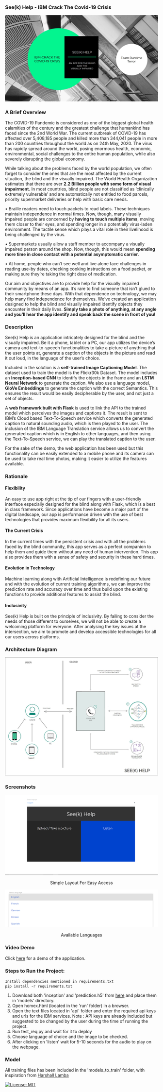 ### See(k) Help - IBM Crack The Covid-19 Crisis
<img src ="media/VideoTitle.jpg"> 

### A Brief Overview
The COVID-19 Pandemic is considered as one of the biggest global health calamities of the century and the greatest challenge that humankind has faced since the 2nd World War. The current outbreak of COVID-19 has affected over 5,408,185 people and killed more than 344,041 people in more than 200 countries throughout the world as on 24th May, 2020. The virus has rapidly spread around the world, posing enormous health, economic, environmental, social challenges to the entire human population, while also severely disrupting the global economy.  

While talking about the problems faced by the world population, we often forget to consider the ones that are the most affected by the current situation, the blind and the visually impaired. The World Health Organization estimates that there are over **2.2 Billion people with some form of visual impairment.** In most countries, blind people are not classified as ‘clinically extremely vulnerable’ and are automatically not entitled to food parcels, priority supermarket deliveries or help with basic care needs.  

•	Braille readers need to touch packets to read labels. These techniques maintain independence in normal times. Now, though, many visually impaired people are concerned by **having to touch multiple items**, moving them closer to their eyes, and spending longer in a potentially virus-laden environment. The tactile sense which plays a vital role in their livelihood is being challenged by the virus.  

•	Supermarkets usually allow a staff member to accompany a visually impaired person around the shop. Now, though, this would mean **spending more time in close contact with a potential asymptomatic carrier**.  

•	At home, people who can’t see well and live alone face challenges in reading use-by dates, checking cooking instructions on a food packet, or making sure they’re taking the right dose of medication.  

Our aim and objectives are to provide help for the visually impaired community by means of an app. It’s rare to find someone that isn’t glued to their smartphone these days. With that dependence on technology, we may help many find independence for themselves. We’ve created an application designed to help the blind and visually impaired identify objects they encounter in their daily lives. **Simply take a photo of anything, at any angle and you’ll hear the app identify and speak back the scene in front of you!** 

### Description
See(k) Help is an application intricately designed for the blind and the visually impaired. Be it a phone, tablet or a PC, our app utilizes the device’s camera and text-to-speech functionalities to take a picture of anything that the user points at, generate a caption of the objects in the picture and read it out loud, in the language of the user’s choice.   

Included in the solution is a **self-trained Image Captioning Model**. The dataset used to train the model is the Flickr30k Dataset. 
The model includes an **Inception-based CNN** to identify the objects in the frame and an **LSTM Neural Network** to generate the caption. We also use a language model, **GloVe Embeddings** to generate the caption with the correct Semantics. This ensures the result would be easily decipherable by the user, and not just a set of objects.   

A **web framework built with Flask** is used to link the API to the trained model which perceives the images and captions it. The result is sent to IBM’s Cloud based Text-To-Speech service which converts the generated caption to natural sounding audio, which is then played to the user. The inclusion of the IBM Language Translation service allows us to convert the generated caption which is in English to other languages, and then using the Text-To-Speech service, we can play the translated caption to the user.  

For the sake of the demo, the web application has been used but this functionality can be easily extended to a mobile phone and its camera can be used to take real time photos, making it easier to utilize the features available.

### Rationale
#### Flexibility
An easy to use app right at the tip of our fingers with a user-friendly interface especially designed for the blind along with Flask, which is a best in class framework. Since applications have become a major part of the digital landscape, our app is performance driven with the use of best technologies that provides maximum flexibility for all its users.

#### The Current Crisis
In the current times with the persistent crisis and with all the problems faced by the blind community, this app serves as a perfect companion to help them and guide them without any need of human intervention. This app also provides them with a sense of safety and security in these hard times.

#### Evolution in Technology
Machine learning along with Artificial Intelligence is redefining our future and with the evolution of current training algorithms, we can improve the prediction rate and accuracy over time and thus build upon the existing functions to provide additional features to assist the blind.

#### Inclusivity
See(k) Help is built on the principle of inclusivity. By failing to consider the needs of those different to ourselves, we will not be able to create a welcoming platform for everyone. After analysing the key issues at the intersection, we aim to promote and develop accessible technologies for all our users across platforms.  

### Architecture Diagram
![Architecture Diagram](media/Arch2.jpg)

### Screenshots
![Simple Layout For Easy Access](media/Screenshot%20(159).png) 
<p align="center">Simple Layout For Easy Access<p align="center">  

![Available Languages](media/Screenshot%20(161).png)
<p align="center">Available Languages<p align="center">  

### Video Demo  
Click [here](https://www.youtube.com/watch?v=P_XU4UL041Y) for a demo of the application.    

### Steps to Run the Project:
```
Install dependencies mentioned in requirements.txt
pip install -r requirements.txt
```

1. Download both 'inception' and 'prediction.h5' from [here](https://drive.google.com/drive/folders/1xSfaPYT7tZAN9sQZovjkeVF8jvLzmOSo)   and place them in 'models' directory.
2. Open homex.html (located in the 'run' folder) in a browser.
3. Open the text files located in 'api' folder and enter the required api keys and urls for the IBM services. Note : API keys are already included but suggested to be changed by the user during the time of running the project.
4. Run test_req.py and wait for it to deploy
5. Choose language of choice and the image to be checked.
6. After clicking on 'listen' wait for 5-10 seconds for the audio to play on the webpage.

### Model
All training files has been included in the 'models_to_train' folder, with inspiration from [Harshall Lamba](https://github.com/hlamba28/Automatic-Image-Captioning/blob/master/Automatic%20Image%20Captioning.ipynb)

[![License: MIT](https://img.shields.io/badge/License-MIT-yellow.svg)](https://opensource.org/licenses/MIT)
